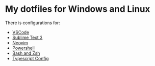# My dotfiles for Windows and Linux
There is configurations for:
* [VSCode]()
* [Sublime Text 3]()
* [Neovim]()
* [Powershell]()
* [Bash and Zsh]()
* [Typescript Config]()
